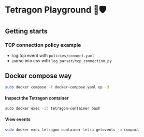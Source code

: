 # Tetragon Playground 🐝🛡️


## Getting starts

### TCP connection policy example
- log tcp event with `policies/connect.yaml`
- parse into csv with `log_parser/tcp_connection.py`

## Docker compose way
```bash 
sudo docker compose -f docker-compose.yaml up -d
```

#### Inspect the Tetragon container
```bash
sudo docker exec -it tetragon-container bash
```

#### View events
```bash
sudo docker exec tetragon-container tetra getevents -o compact
```